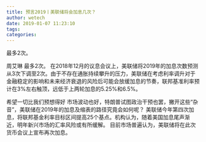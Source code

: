 ```yaml
---
title: 预言2019丨美联储将会加息几次？
author: wetech
date: 2019-01-07 11:23:10
tags: 
categories: 
---
```

最多2次。
<!-- more -->
周艾琳
最多2次。
在2018年12月的议息会议上，美联储将2019年的加息次数预测从3次下调至2次。由于不存在通胀持续攀升的压力，美联储在考虑利率调升对于金融稳定的影响和未来经济衰退的风险后可能会放缓加息的节奏，联邦基准利率预计在3%左右触顶，远低于上两轮加息的5.25%和6.5%。
 
 
希望一切比我们预想得好
市场波动也好，特朗普试图政治干预也罢，撇开这些“杂音”，美联储在2019年的加息及缩表的路径究竟会如何呢？
美联储今年第四次加息，将联邦基金利率目标区间提高25个基点。机构认为，随着美国加息尾声渐近，明年新兴市场的汇率风险或有所缓解。
目前市场普遍认为，美联储将在此次货币会议上宣布再次加息。
